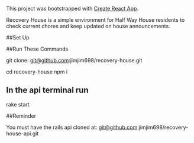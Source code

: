 This project was bootstrapped with [Create React App](https://github.com/facebook/create-react-app).


Recovery House is a simple environment for Half Way House residents to check current chores and keep updated on house announcements.


##Set Up

##Run These Commands

git clone: git@github.com:jimjim698/recovery-house.git

cd recovery-house
npm i


## In the api terminal run

rake start

##Reminder

You must have the rails api cloned at: git@github.com:jimjim698/recovery-house-api.git
